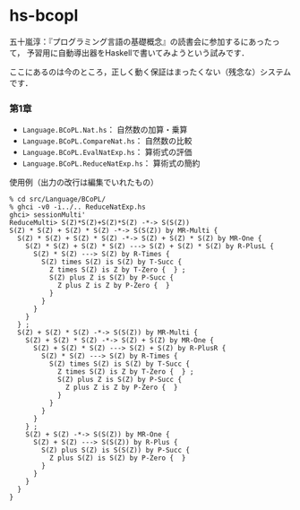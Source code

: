 # hs-bcopl

五十嵐淳：『プログラミング言語の基礎概念』の読書会に参加するにあったって，
予習用に自動導出器をHaskellで書いてみようという試みです．

ここにあるのは今のところ，正しく動く保証はまったくない（残念な）システムです．

### 第1章

- ``Language.BCoPL.Nat.hs``： 自然数の加算・乗算
- ``Language.BCoPL.CompareNat.hs``： 自然数の比較
- ``Language.BCoPL.EvalNatExp.hs``： 算術式の評価
- ``Language.BCoPL.ReduceNatExp.hs``： 算術式の簡約

使用例（出力の改行は編集でいれたもの）

```
% cd src/Language/BCoPL/
% ghci -v0 -i../.. ReduceNatExp.hs
ghci> sessionMulti'
ReduceMulti> S(Z)*S(Z)+S(Z)*S(Z) -*-> S(S(Z))
S(Z) * S(Z) + S(Z) * S(Z) -*-> S(S(Z)) by MR-Multi {
  S(Z) * S(Z) + S(Z) * S(Z) -*-> S(Z) + S(Z) * S(Z) by MR-One {
    S(Z) * S(Z) + S(Z) * S(Z) ---> S(Z) + S(Z) * S(Z) by R-PlusL {
      S(Z) * S(Z) ---> S(Z) by R-Times {
        S(Z) times S(Z) is S(Z) by T-Succ {
          Z times S(Z) is Z by T-Zero {  } ;
          S(Z) plus Z is S(Z) by P-Succ {
            Z plus Z is Z by P-Zero {  }
          }
        }
      }
    }
  } ;
  S(Z) + S(Z) * S(Z) -*-> S(S(Z)) by MR-Multi {
    S(Z) + S(Z) * S(Z) -*-> S(Z) + S(Z) by MR-One {
      S(Z) + S(Z) * S(Z) ---> S(Z) + S(Z) by R-PlusR {
        S(Z) * S(Z) ---> S(Z) by R-Times {
          S(Z) times S(Z) is S(Z) by T-Succ {
            Z times S(Z) is Z by T-Zero {  } ;
            S(Z) plus Z is S(Z) by P-Succ {
              Z plus Z is Z by P-Zero {  }
            }
          }
        }
      }
    } ;
    S(Z) + S(Z) -*-> S(S(Z)) by MR-One {
      S(Z) + S(Z) ---> S(S(Z)) by R-Plus {
        S(Z) plus S(Z) is S(S(Z)) by P-Succ {
          Z plus S(Z) is S(Z) by P-Zero {  }
        }
      }
    }
  }
}
```


